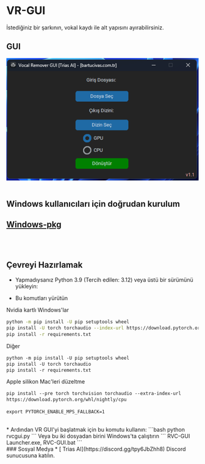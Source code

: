 # VR-GUI
İstediğiniz bir şarkının, vokal kaydı ile alt yapısını ayırabilirsiniz.
  
## GUI

![GUI](https://github.com/BartuAbiHD/VR-GUI/raw/main/docs/GUI.png)
 <br><br>
  
## Windows kullanıcıları için doğrudan kurulum
## [Windows-pkg](https://github.com/BartuAbiHD/VR-GUI/releases/tag/Windows-pkg)
  
<br><br>
## Çevreyi Hazırlamak

* Yapmadıysanız Python 3.9 (Tercih edilen: 3.12) veya üstü bir sürümünü yükleyin:

* Bu komutları yürütün

Nvidia kartlı Windows'lar
```bash
python -m pip install -U pip setuptools wheel
pip install -U torch torchaudio --index-url https://download.pytorch.org/whl/cu118
pip install -r requirements.txt
```
Diğer
```
python -m pip install -U pip setuptools wheel
pip install -U torch torchaudio 
pip install -r requirements.txt
```

Apple silikon Mac'leri düzeltme
```
pip install --pre torch torchvision torchaudio --extra-index-url https://download.pytorch.org/whl/nightly/cpu

export PYTORCH_ENABLE_MPS_FALLBACK=1
```
<br>
* Ardından VR GUI'yi başlatmak için bu komutu kullanın:
```bash
python rvcgui.py
```
Veya bu iki dosyadan birini Windows'ta çalıştırın
```
RVC-GUI Launcher.exe, RVC-GUI.bat
```
<br> 
### Sosyal Medya
* [ Trias AI](https://discord.gg/tpy6JbZhh8) Discord sunucusuna katılın.
